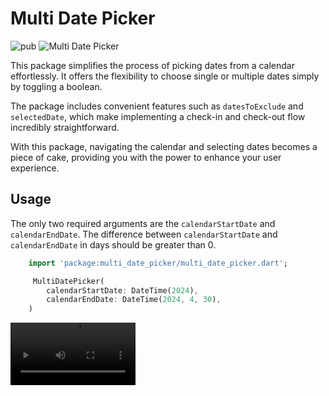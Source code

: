 # Multi Date Picker

![pub](https://img.shields.io/badge/pub-v0.0.1--beta.1-blue) ![Multi Date Picker](https://img.shields.io/badge/Multi--Date--Picker-passing-brightgreen)

This package simplifies the process of picking dates from a calendar effortlessly. It offers the flexibility to choose single or multiple dates simply by toggling a boolean.

The package includes convenient features such as `datesToExclude` and `selectedDate`, which make implementing a check-in and check-out flow incredibly straightforward.

With this package, navigating the calendar and selecting dates becomes a piece of cake, providing you with the power to enhance your user experience.

## Usage

The only two required arguments are the `calendarStartDate` and `calendarEndDate`.
The difference between `calendarStartDate` and `calendarEndDate` in days should be greater than 0.

```dart
    import 'package:multi_date_picker/multi_date_picker.dart';

     MultiDatePicker(
        calendarStartDate: DateTime(2024),
        calendarEndDate: DateTime(2024, 4, 30),
    )
```
<video src="https://github.com/geek-vikas/multi-date-picker/assets/95428049/b372e3c1-841e-4cd1-9e61-ea456cc45dea" width="200"/>

### User more parameters to change -- usability, look, and feel of it.

The rest of the parameters are optional

`startDate`
`endDate`
`datesToExclude`
`selectedDates`
`enableMultiSelect`

With this in place, you can almost implement every requirement.

```dart
   import 'package:multi_date_picker/multi_date_picker.dart';

    MultiDatePicker(
        calendarStartDate: DateTime(2024),
        calendarEndDate: DateTime(2024, 4, 30),
        startDate: DateTime.now().subtract(const Duration(days: 30)),
        endDate: DateTime.now().add(const Duration(days: 30)),
        calendarStyleConfiguration: CalendarStyleConfiguration(
          backgroundColor: Colors.grey.shade800,
        ),
        datesToExclude: <DateTime>[
          DateTime.now().add(const Duration(days: 1)),
          DateTime.now().add(const Duration(days: 2)),
          DateTime.now().add(const Duration(days: 3)),
        ],
        enableMultiSelect: true,
        enableListener: false,
        onDateSelected: (List<DateTime> dates) {},
    ),
```
<video src="https://github.com/geek-vikas/multi-date-picker/assets/95428049/96c8fdce-feb3-4b1b-b5be-d7544a0e2419" width="200"/>

## Available properties

| Property                     | Type                        | Description                                                                                                      |
| ---------------------------- | --------------------------- | ---------------------------------------------------------------------------------------------------------------- |
| `calendarStartDate`          | DateTime                    | This is the date from which the calendar is starting.                                                            |
| `calendarEndDate`            | DateTime                    | This is the date at which the calendar is ending.                                                                |
| `startDate`                  | DateTime?                   | This is the date from which the user will be able to select the date.                                            |
| `endDate`                    | DateTime?                   | This is the date after which the user will not be able to select any date.                                       |
| `onDateSelected`             | Function(List<DateTime>)?   | This is the callback that will we trigger for the selected dates.                                                |
| `selectedDates`              | List<DateTime>?             | There are the already selected dates.                                                                            |
| `datesToExclude`             | List<DateTime>?             | There are the dates that you want to exclude from the available dates to select.                                 |
| `calendarStyleConfiguration` | CalendarStyleConfiguration? | Use this object to style your calendar.                                                                          |
| `enableListener`             | bool?                       | <br>By default this will be true and this will call `onDateSelected` for every date selected<br>                 |
| `enableMultiSelect`          | bool?                       | Set this to true to enable multi-select                                                                          |

## Upcoming changes

- Enable drag to select
- Range selection. For: Like when the user has to select a download bank statement they have to select a from and to.
- Using app theme as default style configuration.
- More customization options.
- Tap on year to change the current year.
- Allowing more control over the scroll behavior.
- Introducing different layouts to view the calendar.

## Author

This plugin is developed by Vikas Kumar, Senior Software Engineer at [GeekyAnts](https://geekyants.com/).

- [Github](https://github.com/Vikaskumar75)
- [LinkedIn](https://www.linkedin.com/in/vikas-kumar-6564a7185/)
